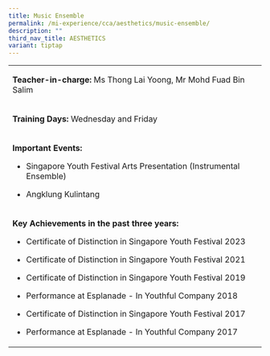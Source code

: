 ```yaml
---
title: Music Ensemble
permalink: /mi-experience/cca/aesthetics/music-ensemble/
description: ""
third_nav_title: AESTHETICS
variant: tiptap
---
```

<table style="minWidth: 25px">
<colgroup>
<col>
</colgroup>
<tbody>
<tr>
<td rowspan="1" colspan="1">
<p><strong>Teacher-in-charge:&nbsp;</strong>Ms Thong Lai Yoong, Mr Mohd Fuad
Bin Salim</p>
</td>
</tr>
<tr>
<td rowspan="1" colspan="1">
<p><strong>Training Days:&nbsp;</strong>Wednesday and Friday</p>
</td>
</tr>
<tr>
<td rowspan="1" colspan="1">
<p><strong>Important Events:</strong>
</p>
<ul data-tight="true" class="tight">
<li>
<p>Singapore Youth Festival Arts Presentation (Instrumental Ensemble)</p>
</li>
<li>
<p>Angklung Kulintang</p>
</li>
</ul>
</td>
</tr>
<tr>
<td rowspan="1" colspan="1">
<p><strong>Key Achievements in the past three years:</strong>
</p>
<ul data-tight="true" class="tight">
<li>
<p>Certificate of Distinction in Singapore Youth Festival 2023</p>
</li>
<li>
<p>Certificate of Distinction in Singapore Youth Festival 2021</p>
</li>
<li>
<p>Certificate of Distinction in Singapore Youth Festival 2019</p>
</li>
<li>
<p>Performance at Esplanade - In Youthful Company 2018</p>
</li>
<li>
<p>Certificate of Distinction in Singapore Youth Festival 2017</p>
</li>
<li>
<p>Performance at Esplanade - In Youthful Company 2017</p>
</li>
</ul>
</td>
</tr>
</tbody>
</table>
<p></p>